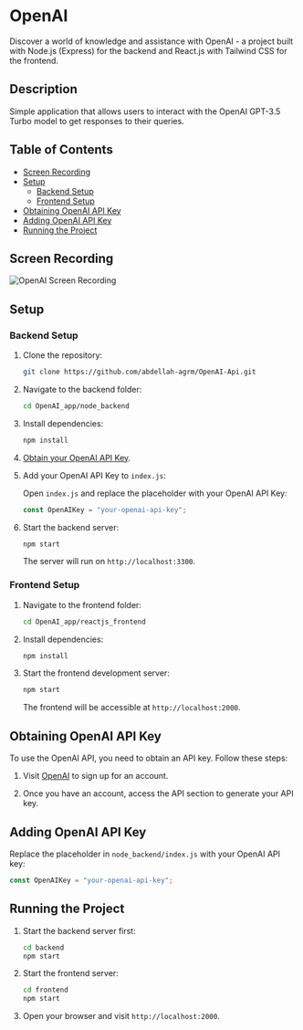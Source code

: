 # OpenAI

Discover a world of knowledge and assistance with OpenAI - a project built with Node.js (Express) for the backend and React.js with Tailwind CSS for the frontend.

## Description

Simple application that allows users to interact with the OpenAI GPT-3.5 Turbo model to get responses to their queries.

## Table of Contents

- [Screen Recording](#screen-recording)
- [Setup](#setup)
  - [Backend Setup](#backend-setup)
  - [Frontend Setup](#frontend-setup)
- [Obtaining OpenAI API Key](#obtaining-openai-api-key)
- [Adding OpenAI API Key](#adding-openai-api-key)
- [Running the Project](#running-the-project)

## Screen Recording

![OpenAI Screen Recording](preview.gif)

## Setup

### Backend Setup

1. Clone the repository:

   ```bash
   git clone https://github.com/abdellah-agrm/OpenAI-Api.git
   ```

2. Navigate to the backend folder:

   ```bash
   cd OpenAI_app/node_backend
   ```

3. Install dependencies:

   ```bash
   npm install
   ```

4. [Obtain your OpenAI API Key](#obtaining-openai-api-key).

5. Add your OpenAI API Key to `index.js`:

   Open `index.js` and replace the placeholder with your OpenAI API Key:

   ```javascript
   const OpenAIKey = "your-openai-api-key";
   ```

6. Start the backend server:

   ```bash
   npm start
   ```

   The server will run on `http://localhost:3300`.

### Frontend Setup

1. Navigate to the frontend folder:

   ```bash
   cd OpenAI_app/reactjs_frontend
   ```

2. Install dependencies:

   ```bash
   npm install
   ```

3. Start the frontend development server:

   ```bash
   npm start
   ```

   The frontend will be accessible at `http://localhost:2000`.

## Obtaining OpenAI API Key

To use the OpenAI API, you need to obtain an API key. Follow these steps:

1. Visit [OpenAI](https://platform.openai.com/api-keys) to sign up for an account.

2. Once you have an account, access the API section to generate your API key.

## Adding OpenAI API Key

Replace the placeholder in `node_backend/index.js` with your OpenAI API key:

```javascript
const OpenAIKey = "your-openai-api-key";
```

## Running the Project

1. Start the backend server first:

   ```bash
   cd backend
   npm start
   ```

2. Start the frontend server:

   ```bash
   cd frontend
   npm start
   ```

3. Open your browser and visit `http://localhost:2000`.
